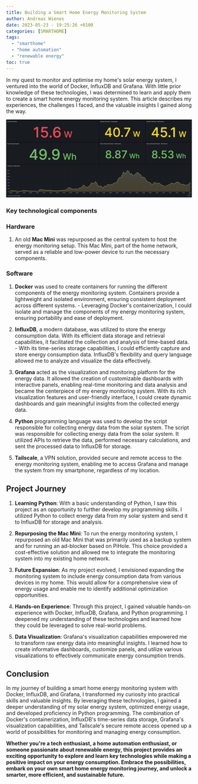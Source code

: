 ```yaml
---
title: Building a Smart Home Energy Monitoring System
author: Andreas Wienes
date: 2023-05-23 - 19:25:26 +0100
categories: [SMARTHOME]
tags: 
  - "smarthome"
  - "home automation"
  - "renewable energy"
toc: true
---
```


In my quest to monitor and optimise my home's solar energy system, I ventured into the world of Docker, InfluxDB and Grafana. With little prior knowledge of these technologies, I was determined to learn and apply them to create a smart home energy monitoring system. This article describes my experiences, the challenges I faced, and the valuable insights I gained along the way.

![energy_monitoring](/assets/img/energy_monitoring.png)

### Key technological components

### Hardware

1.  An old **Mac Mini** was repurposed as the central system to host the energy monitoring setup. This Mac Mini, part of the home network, served as a reliable and low-power device to run the necessary components.

### Software

1.  **Docker** was used to create containers for running the different components of the energy monitoring system. Containers provide a lightweight and isolated environment, ensuring consistent deployment across different systems. - Leveraging Docker's containerization, I could isolate and manage the components of my energy monitoring system, ensuring portability and ease of deployment.
    
2.  **InfluxDB**, a modern database, was utilized to store the energy consumption data. With its efficient data storage and retrieval capabilities, it facilitated the collection and analysis of time-based data. -  With its time-series storage capabilities, I could efficiently capture and store energy consumption data. InfluxDB's flexibility and query language allowed me to analyze and visualize the data effectively.
    
3.  **Grafana** acted as the visualization and monitoring platform for the energy data. It allowed the creation of customizable dashboards with interactive panels, enabling real-time monitoring and data analysis and became the centerpiece of my energy monitoring system. With its rich visualization features and user-friendly interface, I could create dynamic dashboards and gain meaningful insights from the collected energy data.
    
4.  **Python** programming language was used to develop the script responsible for collecting energy data from the solar system. The script was responsible for collecting energy data from the solar system. It utilized APIs to retrieve the data, performed necessary calculations, and sent the processed data to InfluxDB for storage.
    
5.  **Tailscale**, a VPN solution, provided secure and remote access to the energy monitoring system, enabling me to access Grafana and manage the system from my smartphone, regardless of my location.


## Project Journey

1. **Learning Python**: With a basic understanding of Python, I saw this project as an opportunity to further develop my programming skills. I utilized Python to collect energy data from my solar system and send it to InfluxDB for storage and analysis.

2. **Repurposing the Mac Mini**: To run the energy monitoring system, I repurposed an old Mac Mini that was primarily used as a backup system and for running an ad-blocker based on PiHole. This choice provided a cost-effective solution and allowed me to integrate the monitoring system into my existing home network.

3. **Future Expansion**: As my project evolved, I envisioned expanding the monitoring system to include energy consumption data from various devices in my home. This would allow for a comprehensive view of energy usage and enable me to identify additional optimization opportunities.
   
4. **Hands-on Experience**: Through this project, I gained valuable hands-on experience with Docker, InfluxDB, Grafana, and Python programming. I deepened my understanding of these technologies and learned how they could be leveraged to solve real-world problems.

5. **Data Visualization**: Grafana's visualization capabilities empowered me to transform raw energy data into meaningful insights. I learned how to create informative dashboards, customize panels, and utilize various visualizations to effectively communicate energy consumption trends.

## Conclusion
In my journey of building a smart home energy monitoring system with Docker, InfluxDB, and Grafana, I transformed my curiosity into practical skills and valuable insights. By leveraging these technologies, I gained a deeper understanding of my solar energy system, optimized energy usage, and developed proficiency in Python programming. The combination of Docker's containerization, InfluxDB's time-series data storage, Grafana's visualization capabilities, and Tailscale's secure remote access opened up a world of possibilities for monitoring and managing energy consumption.

**Whether you're a tech enthusiast, a home automation enthusiast, or someone passionate about renewable energy, this project provides an exciting opportunity to explore and learn key technologies while making a positive impact on your energy consumption. Embrace the possibilities, embark on your own smart home energy monitoring journey, and unlock a smarter, more efficient, and sustainable future.**